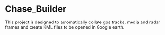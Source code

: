 # Chase_Builder
This project is designed to automatically collate gps tracks, media and radar frames and create KML files to be opened in Google earth.

